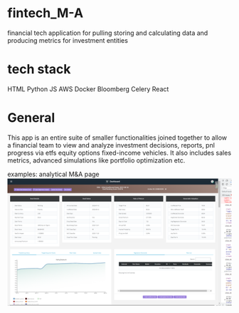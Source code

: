 # fintech_M-A
financial tech application for pulling storing and calculating data and producing metrics for investment entities

# tech stack
HTML Python JS AWS Docker Bloomberg Celery React

# General
This app is an entire suite of smaller functionalities joined together to allow a financial team to view and analyze investment decisions, reports, pnl progress via etfs equity options fixed-income vehicles. It also includes sales metrics, advanced simulations like portfolio optimization etc.

examples:
analytical M&A page
![alt text](https://github.com/popCoffee/fintech_M-A/blob/main/MnaDealPg.png)

